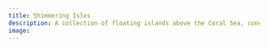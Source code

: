 ```yaml
---
title: Shimmering Isles
description: A collection of floating islands above the Coral Sea, connected by magical bridges of light. The Aerians, winged humanoids, inhabit these isles and are known for their mastery of aerial combat and wind magic. 
image:
---
```

